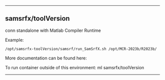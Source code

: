 
----------------------------------
## samsrfx/toolVersion ##
conn standalone with Matlab Compiler Runtime

Example:
```
/opt/samsrfx-toolVersion/samsrf/run_SamSrfX.sh /opt/MCR-2023b/R2023b/
```

More documentation can be found here: 

To run container outside of this environment: ml samsrfx/toolVersion

----------------------------------
